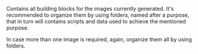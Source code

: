 Contains all building blocks for the images currently generated. It's recommended to organize them by
using folders, named after a purpose, that in turn will contains scripts and data used to achieve the
mentioned purpose.

In case more than one image is required, again, organize them all by using folders.
